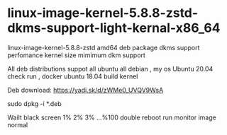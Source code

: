 # linux-image-kernel-5.8.8-zstd-dkms-support-light-kernal-x86_64
linux-image-kernel-5.8.8-zstd amd64 deb package dkms support perfomance kernel size mimimum dkm support

All deb distributions suppot all ubuntu all debian , my os Ubuntu 20.04 check run , docker ubuntu 18.04 build kernel 

Deb download: https://yadi.sk/d/zWMe0_UVQV9WsA

sudo dpkg -i *.deb

Wailt black screen 1% 2% 3% ...%100 double reboot run monitor image normal
